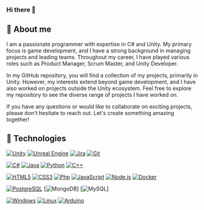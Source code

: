 ### Hi there 👋
## 🙍 About me
I am a passionate programmer with expertise in C# and Unity. My primary focus is game development, and I have a strong background in managing projects and leading teams. Throughout my career, I have played various roles such as Product Manager, Scrum Master, and Unity Developer.

In my GitHub repository, you will find a collection of my projects, primarily in Unity. However, my interests extend beyond game development, and I have also worked on projects outside the Unity ecosystem. Feel free to explore my repository to see the diverse range of projects I have worked on.

If you have any questions or would like to collaborate on exciting projects, please don't hesitate to reach out. Let's create something amazing together!

## 🔧 Technologies

[![Unity](https://img.shields.io/badge/unity-%23000000.svg?style=for-the-badge&logo=unity&logoColor=white)](https://github.com/Bartex890/)
[![Unreal Engine](https://img.shields.io/badge/unrealengine-%23313131.svg?style=for-the-badge&logo=unrealengine&logoColor=white)](https://github.com/Bartex890/)
[![Jira](https://img.shields.io/badge/jira-%230A0FFF.svg?style=for-the-badge&logo=jira&logoColor=white)](https://github.com/Bartex890/)
[![Git](https://img.shields.io/badge/-Git-black?style=flat-square&logo=git)](https://github.com/Bartex890/)

[![C#](https://img.shields.io/badge/C%23-239120?style=for-the-badge&logo=c-sharp&logoColor=white)](https://github.com/Bartex890/)
[![Java](https://img.shields.io/badge/Java-ED8B00?style=for-the-badge&logo=java&logoColor=white)](https://github.com/Bartex890/)
[![Python](https://img.shields.io/badge/Python-3776AB?style=for-the-badge&logo=python&logoColor=white)](https://github.com/Bartex890/)
[![C++](https://img.shields.io/badge/C%2B%2B-00599C?style=for-the-badge&logo=c%2B%2B&logoColor=white)](https://github.com/Bartex890/)

[![HTML5](https://img.shields.io/badge/-HTML5-E34F26?style=flat-square&logo=html5&logoColor=white)](https://github.com/Bartex890/)
[![CSS3](https://img.shields.io/badge/-CSS3-1572B6?style=flat-square&logo=css3)](https://github.com/Bartex890/)
[![Php](https://img.shields.io/badge/PHP-777BB4?style=for-the-badge&logo=php&logoColor=white)](https://github.com/Bartex890/)
[![JavaScript](https://img.shields.io/badge/-JavaScript-black?style=flat-square&logo=javascript)](https://github.com/Bartex890/)
[![Node.js](https://img.shields.io/badge/-Node.js-green?style=flat-square&logo=Node.js)](https://github.com/Bartex890/)
[![Docker](https://img.shields.io/badge/docker-%230db7ed.svg?style=for-the-badge&logo=docker&logoColor=white)](https://github.com/Bartex890/)

[![PostgreSQL](https://img.shields.io/badge/-PostgreSQL-blue?style=flat-square&logo=PostgreSQL)](https://github.com/Bartex890/)
[![MongoDB](https://img.shields.io/badge/MongoDB-%234ea94b.svg?style=for-the-badge&logo=mongodb&logoColor=white)]
[![MySQL](https://img.shields.io/badge/mysql-%2300f.svg?style=for-the-badge&logo=mysql&logoColor=white)]

[![Windows](https://img.shields.io/badge/Windows-0078D6?style=for-the-badge&logo=windows&logoColor=white)](https://github.com/Bartex890/)
[![Linux](https://img.shields.io/badge/Linux-FCC624?style=for-the-badge&logo=linux&logoColor=black)](https://github.com/Bartex890/)
[![Arduino](https://img.shields.io/badge/-Arduino-00979D?style=for-the-badge&logo=Arduino&logoColor=white)](https://github.com/Bartex890/)









